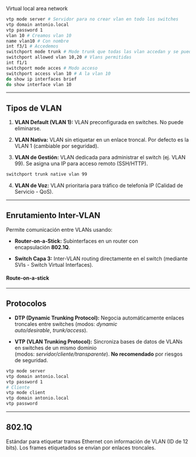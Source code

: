 Virtual local area network

```bash
vtp mode server # Servidor para no crear vlan en todo los switches
vtp domain antonio.local
vtp password 1
vlan 10 # Creamos vlan 10
name vlan10 # Con nombre
int f3/1 # Accedemos
switchport mode trunk # Mode trunk que todas las vlan accedan y se puedan comunicar con otros switches
switchport allowed vlan 10,20 # Vlans permitidas
int f1/1
switchport mode acces # Modo acceso
switchport access vlan 10 # A la vlan 10
do show ip interfaces brief
do show interface vlan 10
```

---
## **Tipos de VLAN**

1. **VLAN Default (VLAN 1):** VLAN preconfigurada en switches. No puede eliminarse.

2. **VLAN Nativa:** VLAN sin etiquetar en un enlace troncal. Por defecto es la VLAN 1 (cambiable por seguridad).

3. **VLAN de Gestión:** VLAN dedicada para administrar el switch (ej. VLAN 99). Se asigna una IP para acceso remoto (SSH/HTTP).
```bash
switchport trunk native vlan 99
```

4. **VLAN de Voz:** VLAN prioritaria para tráfico de telefonía IP (Calidad de Servicio - QoS).

---
## **Enrutamiento Inter-VLAN**

Permite comunicación entre VLANs usando:
   
- **Router-on-a-Stick:** Subinterfaces en un router con encapsulación **802.1Q**.

- **Switch Capa 3:** Inter-VLAN routing directamente en el switch (mediante SVIs - Switch Virtual Interfaces).
  
#### Route-on-a-stick

---
## **Protocolos**

- **DTP (Dynamic Trunking Protocol):** Negocia automáticamente enlaces troncales entre switches (modos: _dynamic auto/desirable_, _trunk/access_).

- **VTP (VLAN Trunking Protocol):** Sincroniza bases de datos de VLANs en switches de un mismo dominio (modos: _servidor/cliente/transparente_). **No recomendado** por riesgos de seguridad.

```bash
vtp mode server
vtp domain antonio.local
vtp password 1
# Cliente
vtp mode client
vtp domain antonio.local
vtp password 
```

---
## **802.1Q**

Estándar para etiquetar tramas Ethernet con información de VLAN (ID de 12 bits). Los frames etiquetados se envían por enlaces troncales.